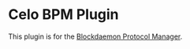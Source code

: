 # Celo BPM Plugin

This plugin is for the [Blockdaemon Protocol Manager](https://gitlab.com/Blockdaemon/bpm-cli).
